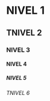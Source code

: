 <!DOCTYPE html>
<html>
<body>
<h1>NIVEL 1</h1>

<h2>TNIVEL 2</h2>

<h3>NIVEL 3</h3>

<h4>NIVEL 4</h4>

<h5>NIVEL 5</h5>

<h6>TNIVEL 6</h6>
</body>
</html>

